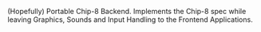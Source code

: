 (Hopefully) Portable Chip-8 Backend. Implements the Chip-8 spec while leaving Graphics, Sounds and Input Handling to the Frontend Applications.
